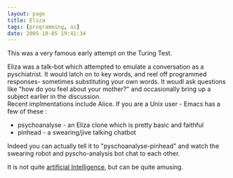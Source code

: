 ```yaml
---
layout: page
title: Eliza
tags: [programming, ai]
date: 2005-10-05 19:41:34
---
```

This was a very famous early attempt on the Turing Test.

Eliza was a talk-bot which attempted to emulate a conversation as a pyschiatrist. It would latch on to key words, and reel off programmed responses- sometimes substituting your own words. It woudl ask questions like "how do you feel about your mother?" and occasionally bring up a subject earlier in the discussion.<br>
Recent implmentations include Alice. If you are a Unix user - Emacs has a few of these :

- psychoanalyse - an Eliza clone which is pretty basic and faithful
- pinhead - a swearing/jive talking chatbot

Indeed you can actually tell it to "pyschoanalyse-pinhead" and watch the swearing robot and pyscho-analysis bot chat to each other.

It is not quite [artificial Intelligence](/wiki/artificial_intelligence.html "Artificial Intelligence"), but can be quite amusing.
